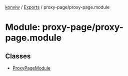 [konviw]() / [Exports](../modules.md) / proxy-page/proxy-page.module

# Module: proxy-page/proxy-page.module

## Classes

- [ProxyPageModule](../classes/proxy_page_proxy_page_module.proxypagemodule.md)
